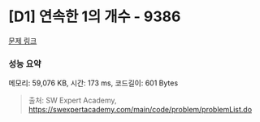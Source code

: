 # [D1] 연속한 1의 개수 - 9386 

[문제 링크](https://swexpertacademy.com/main/code/problem/problemDetail.do?contestProbId=AXALDUIq97oDFASI) 

### 성능 요약

메모리: 59,076 KB, 시간: 173 ms, 코드길이: 601 Bytes



> 출처: SW Expert Academy, https://swexpertacademy.com/main/code/problem/problemList.do